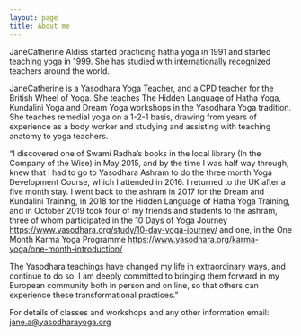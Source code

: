 ```yaml
---
layout: page
title: About me
---
```



JaneCatherine Aldiss started practicing hatha yoga in 1991 and started teaching yoga in 1999. She has studied with internationally recognized teachers around the world.

JaneCatherine is a Yasodhara Yoga Teacher, and a CPD teacher for the British Wheel of Yoga. She teaches The Hidden Language of Hatha Yoga,  Kundalini Yoga and Dream Yoga workshops in the Yasodhara Yoga tradition. She teaches remedial yoga on a 1-2-1 basis, drawing from years of experience as a body worker and studying and assisting with teaching anatomy to yoga teachers.

“I discovered one of Swami Radha’s books in the local library (In the Company of the Wise) in May 2015, and by the time I was half way through, knew that I had to go to Yasodhara Ashram to do the three month Yoga Development Course, which I attended in 2016. I returned to the UK after a five month stay. I went back to the ashram in 2017 for the Dream and Kundalini Training, in 2018 for the Hidden Language of Hatha Yoga Training, and in October 2019 took four of my friends and students to the ashram, three of whom participated in the 10 Days of Yoga Journey https://www.yasodhara.org/study/10-day-yoga-journey/ and one, in the One Month Karma Yoga Programme https://www.yasodhara.org/karma-yoga/one-month-introduction/

The Yasodhara teachings have changed my life in extraordinary ways, and continue to do so. I am deeply committed to bringing them forward in my European community both in person and on line, so that others can experience these transformational practices.”

For details of classes and workshops and any other information email: jane.a@yasodharayoga.org
